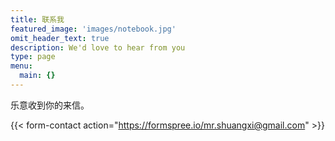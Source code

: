 ```yaml
---
title: 联系我
featured_image: 'images/notebook.jpg'
omit_header_text: true
description: We'd love to hear from you
type: page
menu:
  main: {}
---
```


乐意收到你的来信。

{{< form-contact action="https://formspree.io/mr.shuangxi@gmail.com" >}}
